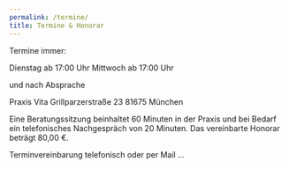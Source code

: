 ```yaml
---
permalink: /termine/
title: Termine & Honorar
---
```

Termine immer:

Dienstag ab 17:00 Uhr
Mittwoch ab 17:00 Uhr

und nach Absprache 


Praxis Vita 
Grillparzerstraße 23
81675 München


Eine Beratungssitzung beinhaltet 60 Minuten in der Praxis und bei Bedarf ein telefonisches Nachgespräch von 20 Minuten. Das vereinbarte Honorar beträgt 80,00 €.


Terminvereinbarung telefonisch oder per Mail
...
